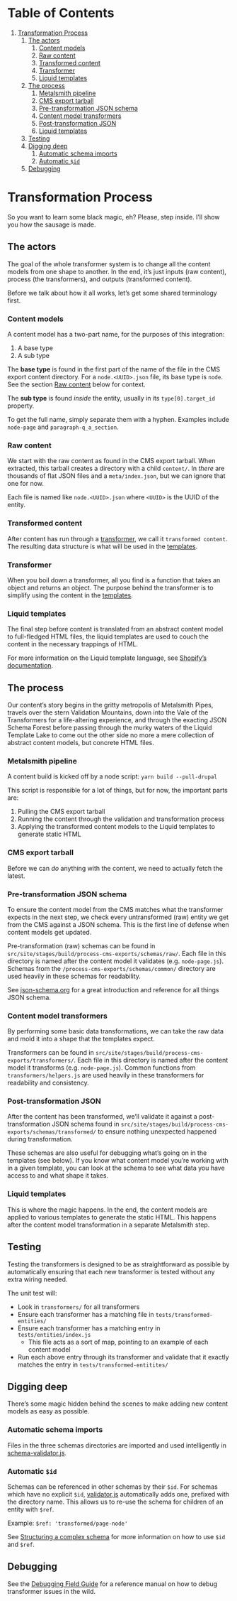
# Table of Contents

1.  [Transformation Process](#org6b499b3)
    1.  [The actors](#org70bbb4e)
        1.  [Content models](#orgd9cac48)
        2.  [Raw content](#orgb12cb7b)
        3.  [Transformed content](#org07d25fc)
        4.  [Transformer](#org3a44eb7)
        5.  [Liquid templates](#org187853e)
    2.  [The process](#org48df923)
        1.  [Metalsmith pipeline](#org0b02218)
        2.  [CMS export tarball](#org458259d)
        3.  [Pre-transformation JSON schema](#org187b1ae)
        4.  [Content model transformers](#orgf314d86)
        5.  [Post-transformation JSON](#org0fada70)
        6.  [Liquid templates](#orgf5df85e)
    3.  [Testing](#org3becc44)
    4.  [Digging deep](#orgc84a542)
        1.  [Automatic schema imports](#orgd8989fc)
        2.  [Automatic `$id`](#orga2b24c5)
    5.  [Debugging](#orgc67539d)



<a id="org6b499b3"></a>

# Transformation Process

So you want to learn some black magic, eh? Please, step inside. I&rsquo;ll show you
how the sausage is made.


<a id="org70bbb4e"></a>

## The actors

The goal of the whole transformer system is to change all the content models
from one shape to another. In the end, it&rsquo;s just inputs (raw content), process
(the transformers), and outputs (transformed content).

Before we talk about how it all works, let&rsquo;s get some shared terminology first.


<a id="orgd9cac48"></a>

### Content models

A content model has a two-part name, for the purposes of this integration:

1.  A base type
2.  A sub type

The **base type** is found in the first part of the name of the file in the CMS
export content directory. For a `node.<UUID>.json` file, its base type is
`node`. See the section [Raw content](#orgb12cb7b) below for context.

The **sub type** is found *inside* the entity, usually in its `type[0].target_id`
property.

To get the full name, simply separate them with a hyphen. Examples include
`node-page` and `paragraph-q_a_section`.


<a id="orgb12cb7b"></a>

### Raw content

We start with the raw content as found in the CMS export tarball. When
extracted, this tarball creates a directory with a child `content/`. In *there*
are thousands of flat JSON files and a `meta/index.json`, but we can ignore that
one for now.

Each file is named like `node.<UUID>.json` where `<UUID>` is the UUID of the
entity.


<a id="org07d25fc"></a>

### Transformed content

After content has run through a [transformer](#org3a44eb7), we call it `transformed content`.
The resulting data structure is what will be used in the [templates](#org187853e).


<a id="org3a44eb7"></a>

### Transformer

When you boil down a transformer, all you find is a function that takes an
object and returns an object. The purpose behind the transformer is to simplify
using the content in the [templates](#org187853e).


<a id="org187853e"></a>

### Liquid templates

The final step before content is translated from an abstract content model to
full-fledged HTML files, the liquid templates are used to couch the content in
the necessary trappings of HTML.

For more information on the Liquid template language, see [Shopify&rsquo;s
documentation](https://shopify.github.io/liquid/).


<a id="org48df923"></a>

## The process

Our content&rsquo;s story begins in the gritty metropolis of Metalsmith Pipes, travels
over the stern Validation Mountains, down into the Vale of the Transformers for
a life-altering experience, and through the exacting JSON Schema Forest before
passing through the murky waters of the Liquid Template Lake to come out the
other side no more a mere collection of abstract content models, but concrete
HTML files.


<a id="org0b02218"></a>

### Metalsmith pipeline

A content build is kicked off by a node script: `yarn build --pull-drupal`

This script is responsible for a lot of things, but for now, the important parts
are:

1.  Pulling the CMS export tarball
2.  Running the content through the validation and transformation process
3.  Applying the transformed content models to the Liquid templates to generate
    static HTML


<a id="org458259d"></a>

### CMS export tarball

Before we can *do* anything with the content, we need to actually fetch the
latest.


<a id="org187b1ae"></a>

### Pre-transformation JSON schema

To ensure the content model from the CMS matches what the transformer expects in
the next step, we check every untransformed (raw) entity we get from the CMS
against a JSON schema. This is the first line of defense when content models get
updated.

Pre-transformation (raw) schemas can be found in
`src/site/stages/build/process-cms-exports/schemas/raw/`. Each file in this
directory is named after the content model it validates (e.g. `node-page.js`).
Schemas from the `/process-cms-exports/schemas/common/` directory are used
heavily in these schemas for readability.

See [json-schema.org](https://json-schema.org/understanding-json-schema/) for a great introduction and reference for all things JSON
schema.


<a id="orgf314d86"></a>

### Content model transformers

By performing some basic data transformations, we can take the raw data and mold
it into a shape that the templates expect.

Transformers can be found in
`src/site/stages/build/process-cms-exports/transformers/`. Each file in this
directory is named after the content model it transforms (e.g. `node-page.js`).
Common functions from `transformers/helpers.js` are used heavily in these
transformers for readability and consistency.


<a id="org0fada70"></a>

### Post-transformation JSON

After the content has been transformed, we&rsquo;ll validate it against a
post-transformation JSON schema found in
`src/site/stages/build/process-cms-exports/schemas/transformed/` to ensure
nothing unexpected happened during transformation.

These schemas are also useful for debugging what&rsquo;s going on in the templates
(see below). If you know what content model you&rsquo;re working with in a given
template, you can look at the schema to see what data you have access to and
what shape it takes.


<a id="orgf5df85e"></a>

### Liquid templates

This is where the magic happens. In the end, the content models are applied to
various templates to generate the static HTML. This happens after the content
model transformation in a separate Metalsmith step.


<a id="org3becc44"></a>

## Testing

Testing the transformers is designed to be as straightforward as possible by
automatically ensuring that each new transformer is tested without any extra
wiring needed.

The unit test will:

-   Look in `transformers/` for all transformers
-   Ensure each transformer has a matching file in `tests/transformed-entities/`
-   Ensure each transformer has a matching entry in `tests/entities/index.js`
    -   This file acts as a sort of map, pointing to an example of each content
        model
-   Run each above entry through its transformer and validate that it exactly
    matches the entry in `tests/transformed-entitites/`


<a id="orgc84a542"></a>

## Digging deep

There&rsquo;s some magic hidden behind the scenes to make adding new content models as
easy as possible.


<a id="orgd8989fc"></a>

### Automatic schema imports

Files in the three schemas directories are imported and used intelligently in
[schema-validator.js](https://github.com/department-of-veterans-affairs/vets-website/blob/master/src/site/stages/build/process-cms-exports/schema-validation.js).


<a id="orga2b24c5"></a>

### Automatic `$id`

Schemas can be referenced in other schemas by their `$id`. For schemas which
have no explicit `$id`, [validator.js](https://github.com/department-of-veterans-affairs/vets-website/blob/master/src/site/stages/build/process-cms-exports/validator.js) automatically adds one, prefixed with the
directory name. This allows us to re-use the schema for children of an entity
with `$ref`.

Example: `$ref: 'transformed/page-node'`

See [Structuring a complex schema](https://json-schema.org/understanding-json-schema/structuring.html) for more information on how to use `$id` and
`$ref`.


<a id="orgc67539d"></a>

## Debugging

See the [Debugging Field Guide](debugging-field-guide.md) for a reference manual on how to debug transformer
issues in the wild.

